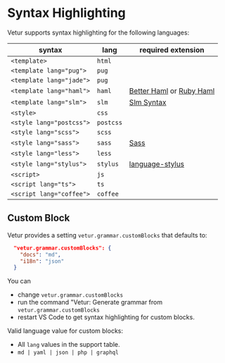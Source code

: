 # Syntax Highlighting

Vetur supports syntax highlighting for the following languages:

|syntax|lang|required extension|
|---|---|---|
|`<template>`|`html`|
|`<template lang="pug">`|`pug`|
|`<template lang="jade">`|`pug`|
|`<template lang="haml">`|`haml`|[Better Haml](https://marketplace.visualstudio.com/items?itemName=karunamurti.haml) or [Ruby Haml](https://marketplace.visualstudio.com/items?itemName=vayan.haml)|
|`<template lang="slm">`|`slm`|[Slm Syntax](https://marketplace.visualstudio.com/items?itemName=mrmlnc.vscode-slm)|
|`<style>`|`css`|
|`<style lang="postcss">`|`postcss`|
|`<style lang="scss">`|`scss`|
|`<style lang="sass">`|`sass`|[Sass](https://marketplace.visualstudio.com/items?itemName=robinbentley.sass-indented)|
|`<style lang="less">`|`less`|
|`<style lang="stylus">`|`stylus`|[language-stylus](https://marketplace.visualstudio.com/items?itemName=sysoev.language-stylus)|
|`<script>`|`js`|
|`<script lang="ts">`|`ts`|
|`<script lang="coffee">`|`coffee`|

## Custom Block

Vetur provides a setting `vetur.grammar.customBlocks` that defaults to:

```json
  "vetur.grammar.customBlocks": {
    "docs": "md",
    "i18n": "json"
  }
```

You can
  - change `vetur.grammar.customBlocks`
  - run the command "Vetur: Generate grammar from `vetur.grammar.customBlocks`
  - restart VS Code
to get syntax highlighting for custom blocks.

Valid language value for custom blocks:

- All `lang` values in the support table.
- `md | yaml | json | php | graphql`
